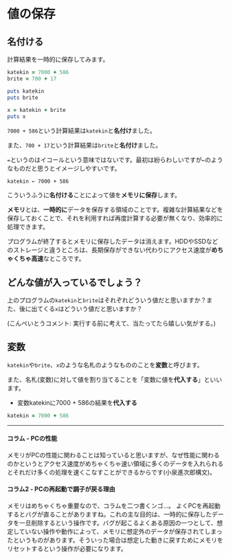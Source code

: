 # 値の保存

## 名付ける

計算結果を一時的に保存してみます。

```ruby
katekin = 7000 + 586
brite = 700 + 17

puts katekin
puts brite
    
x = katekin + brite
puts x
```

`7000 + 586`という計算結果は`katekin`と**名付け**ました。

また、`700 + 17`という計算結果は`brite`と**名付け**ました。

`=`というのはイコールという意味ではないです。最初は紛らわしいですが`←`のようなものだと思うとイメージしやすいです。

`katekin ← 7000 + 586`

こういうふうに**名付ける**ことによって値を**メモリに保存**します。

**メモリ**とは、**一時的に**データを保存する領域のことです。複雑な計算結果などを保存しておくことで、それを利用すれば再度計算する必要が無くなり、効率的に処理できます。

プログラムが終了するとメモリに保存したデータは消えます。HDDやSSDなどのストレージと違うところは、長期保存ができない代わりにアクセス速度が**めちゃくちゃ高速**なところです。

## どんな値が入っているでしょう？

上のプログラムの`katekin`と`brite`はそれぞれどういう値だと思いますか？また、後に出てくる`x`はどういう値だと思いますか？

(こんぺいとうコメント: 実行する前に考えて、当たってたら嬉しい気がする。)

## 変数

`katekin`や`brite`、`x`のような名札のようなもののことを**変数**と呼びます。

また、名札(変数)に対して値を割り当てることを「変数に値を**代入する**」といいます。

* 変数katekinに7000 + 586の結果を**代入する**
```ruby
katekin = 7000 + 586
```

---

#### コラム - PCの性能

メモリがPCの性能に関わることは知っていると思いますが、なぜ性能に関わるのかというとアクセス速度がめちゃくちゃ速い領域に多くのデータを入れられるとそれだけ多くの処理を速くこなすことができるからです(小泉進次郎構文)。

#### コラム2 - PCの再起動で調子が戻る理由

メモリはめちゃくちゃ重要なので、コラムを二つ書くンゴ…。
よくPCを再起動するとバグが直ることがありますね。これの主な目的は、一時的に保存したデータを一旦削除するという操作です。バグが起こるよくある原因の一つとして、想定していない操作や動作によって、メモリに想定外のデータが保存されてしまったというものがあります。そういった場合は想定した動きに戻すためにメモリをリセットするという操作が必要になります。
